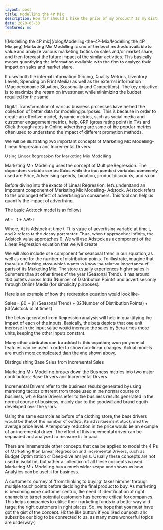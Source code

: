 ```yaml
---
layout: post
title: Modelling the 4P Mix
description: How far should I hike the price of my product? Is my distribution strategy working as it should? Should I spend more on traditional media or social media? Am I getting the right ROI for my marketing expenses?
date: 2020-05-30
featured: no
---
```

![Modelling the 4P mix](/blog/Modelling-the-4P-Mix/Modelling the 4P Mix.png)
Marketing Mix Modelling is one of the best methods available to value and analyze various marketing tactics on sales and/or market share, and then forecast the future impact of the similar activities. This basically means quantifying the information available with the firm to analyze their impact on sales and market share.

It uses both the internal information (Pricing, Quality Metrics, Inventory Levels, Spending on Print Media) as well as the external information (Macroeconomic Situation, Seasonality and Competitors). The key objective is to maximize the return on investment while minimizing the budget required for the same.

Digital Transformation of various business processes have helped the collection of better data for modelling purposes. This is because in order to create an effective model, dynamic metrics, such as social media and customer engagement metrics, help. GRP (gross rating point) in TVs and Click-through rates in Online Advertising are some of the popular metrics often used to understand the impact of different promotion methods.

We will be illustrating two important concepts of Marketing Mix Modelling- Linear Regression and Incremental Drivers.

Using Linear Regression for Marketing Mix Modelling

Marketing Mix Modelling uses the concept of Multiple Regression. The dependent variable can be Sales while the independent variables commonly used are Price, Advertising spends, Location, product discounts, and so on.

Before diving into the exacts of Linear Regression, let’s understand an important component of Marketing Mix Modelling- Adstock. Adstock refers to the prolonged effect of advertising on consumers. This tool can help us quantify the impact of advertising.

The basic Adstock model is as follows

At = Tt + λAt-1

Where, At is Adstock at time t, Tt is value of advertising variable at time t, and λ refers to the decay parameter. Thus, when t approaches infinity, the Adstock value approaches 0. We will use Adstock as a component of the Linear Regression equation that we will create.

We will also include one component for seasonal trend in our equation, as well as one for the number of distribution points. To illustrate, imagine that there is a Clothing store which wants to know the relative importance of parts of its Marketing Mix. The store usually experiences higher sales in Summers than at other times of the year (Seasonal Trend). It has around 100 outlets across India (Number of Distribution Points) and advertises only through Online Media (for simplicity purposes).

Here is an example of how the regression equation would look like-

Sales = β0 + β1 (Seasonal Trend) + β2(Number of Distribution Points) + β3(Adstock of at time t)

The betas generated from Regression analysis will help in quantifying the impact of each of the inputs. Basically, the beta depicts that one unit increase in the input value would increase the sales by Beta times those units, keeping the other inputs constant.

Many other attributes can be added to this equation; even polynomial features can be used in order to show non-linear changes. Actual models are much more complicated than the one shown above.

Distinguishing Base Sales from Incremental Sales

Marketing Mix Modelling breaks down the Business metrics into two major contributors- Base Drivers and Incremental Drivers.

Incremental Drivers refer to the business results generated by using marketing tactics different from those used in the normal course of business, while Base Drivers refer to the business results generated in the normal course of business, mainly due to the goodwill and brand equity developed over the years.

Using the same example as before of a clothing store, the base drivers would be that of the number of outlets, its advertisement stock, and the average price level. A temporary reduction in the price would be an example of an incremental driver. The effect of this incremental driver can be separated and analysed to measure its impact.

There are innumerable other concepts that can be applied to model the 4 Ps of Marketing than Linear Regression and Incremental Drivers, such as Budget Optimization or Deep-dive analysis. Usually these concepts are not used in isolation, but rather a collection of all these concepts is used. Marketing Mix Modelling has a much wider scope and shows us how Analytics can be useful for business.

A customer’s journey of ‘from thinking to buying’ takes him/her through multiple touch points before deciding the final product to buy. As marketing is becoming more customer centric, the need of identification of right channels to target potential customers has become critical for companies. This helps companies to utilise their marketing funds in a better way and target the right customers in right places. So, we hope that you must have got the gist of the concept. Hit the like button, if you liked our post; and subscribe our blog to be connected to us, as many more wonderful topics are underway-)